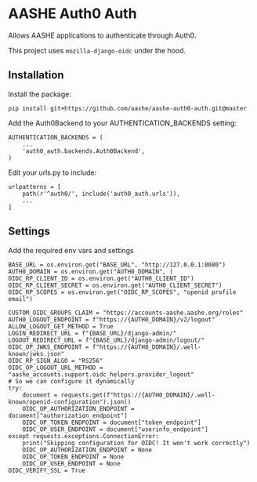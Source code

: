# AASHE Auth0 Auth

Allows AASHE applications to authenticate through Auth0.

This project uses `mozilla-django-oidc` under the hood.

## Installation

Install the package:

```
pip install git+https://github.com/aashe/aashe-auth0-auth.git@master
```

Add the Auth0Backend to your AUTHENTICATION_BACKENDS setting:

```
AUTHENTICATION_BACKENDS = (
    ...
    'auth0_auth.backends.Auth0Backend',
)
```

Edit your urls.py to include:

```
urlpatterns = [
    path(r'^auth0/', include('auth0_auth.urls')),
    ...
]
```

## Settings

Add the required env vars and settings

```
BASE_URL = os.environ.get("BASE_URL", "http://127.0.0.1:8080")
AUTH0_DOMAIN = os.environ.get("AUTH0_DOMAIN", )
OIDC_RP_CLIENT_ID = os.environ.get("AUTH0_CLIENT_ID")
OIDC_RP_CLIENT_SECRET = os.environ.get("AUTH0_CLIENT_SECRET")
OIDC_RP_SCOPES = os.environ.get("OIDC_RP_SCOPES", "openid profile email")

CUSTOM_OIDC_GROUPS_CLAIM = "https://accounts-aashe.aashe.org/roles"
AUTH0_LOGOUT_ENDPOINT = f"https://{AUTH0_DOMAIN}/v2/logout"
ALLOW_LOGOUT_GET_METHOD = True
LOGIN_REDIRECT_URL = f"{BASE_URL}/django-admin/"
LOGOUT_REDIRECT_URL = f"{BASE_URL}/django-admin/logout/"
OIDC_OP_JWKS_ENDPOINT = f"https://{AUTH0_DOMAIN}/.well-known/jwks.json"
OIDC_RP_SIGN_ALGO = "RS256"
OIDC_OP_LOGOUT_URL_METHOD = "aashe_accounts.support.oidc_helpers.provider_logout"
# So we can configure it dynamically
try:
    document = requests.get(f"https://{AUTH0_DOMAIN}/.well-known/openid-configuration").json()
    OIDC_OP_AUTHORIZATION_ENDPOINT = document["authorization_endpoint"]
    OIDC_OP_TOKEN_ENDPOINT = document["token_endpoint"]
    OIDC_OP_USER_ENDPOINT = document["userinfo_endpoint"]
except requests.exceptions.ConnectionError:
    print("Skipping configuration for OIDC! It won't work correctly")
    OIDC_OP_AUTHORIZATION_ENDPOINT = None
    OIDC_OP_TOKEN_ENDPOINT = None
    OIDC_OP_USER_ENDPOINT = None
OIDC_VERIFY_SSL = True

```
